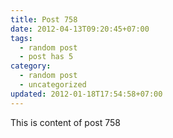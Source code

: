 ```yaml
---
title: Post 758
date: 2012-04-13T09:20:45+07:00
tags:
  - random post
  - post has 5
category:
  - random post
  - uncategorized
updated: 2012-01-18T17:54:58+07:00
---
```

This is content of post 758
